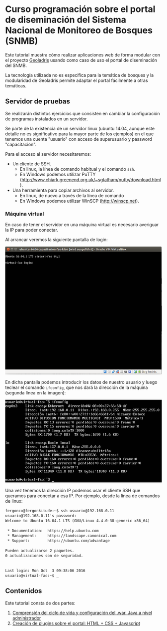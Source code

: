 # Curso programación sobre el portal de diseminación del Sistema Nacional de Monitoreo de Bosques (SNMB)

Este tutorial muestra cómo realizar aplicaciones web de forma modular con el proyecto [Geoladris](https://github.com/geoladris/) usando como caso de uso el portal de diseminación del SNMB.

La tecnología utilizada no es específica para la temática de bosques y la modularidad de Geoladris permite adaptar el portal fácilmente a otras temáticas.

## Servidor de pruebas

Se realizarán distintos ejercicios que consisten en cambiar la configuración de programas instalados en un servidor.

Se parte de la existencia de un servidor linux (ubuntu 14.04, aunque este detalle no es
significativo para la mayor parte de los ejemplos) en el que tenemos una cuenta "usuario" con
acceso de superusuario y password "capacitacion".

Para el acceso al servidor necesitaremos:

* Un cliente de SSH.
    * En linux, la línea de comando habitual y el comando `ssh`.
    * En Windows podemos utilizar PuTTY (http://www.chiark.greenend.org.uk/~sgtatham/putty/download.html).
* Una herramienta para copiar archivos al servidor.
     * En linux, de nuevo a través de la línea de comando
     * En Windows podemos utilizar WinSCP (http://winscp.net).

### Máquina virtual

En caso de tener el servidor en una máquina virtual es necesario averiguar la IP para poder conectar.

Al arrancar veremos la siguiente pantalla de login:

![](images/introduccion/login.png)

En dicha pantalla podemos introducir los datos de nuestro usuario y luego teclear el
comando `ifconfig`, que nos dará la dirección de la máquina (segunda línea en la imagen):

![](images/introduccion/ifconfig.png)

Una vez tenemos la dirección IP podemos usar el cliente SSH que queramos para conectar a esa IP. Por
ejemplo, desde la línea de comandos de linux:

	fergonco@fergonkitude:~$ ssh usuario@192.168.0.11
	usuario@192.168.0.11's password: 
	Welcome to Ubuntu 16.04.1 LTS (GNU/Linux 4.4.0-38-generic x86_64)
	
	 * Documentation:  https://help.ubuntu.com
	 * Management:     https://landscape.canonical.com
	 * Support:        https://ubuntu.com/advantage
	
	Pueden actualizarse 2 paquetes.
	0 actualizaciones son de seguridad.
	
	
	Last login: Mon Oct  3 09:38:06 2016
	usuario@virtual-fao:~$ _ 

## Contenidos

Este tutorial consta de dos partes:

1. [Comprensión del ciclo de vida y configuración del .war. Java a nivel administrador](wars.md)
2. [Creación de plugins sobre el portal: HTML + CSS + Javascript](programmer.md)



